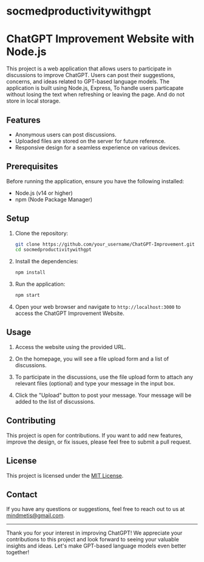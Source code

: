 # socmedproductivitywithgpt
# ChatGPT Improvement Website with Node.js

This project is a web application that allows users to participate in discussions to improve ChatGPT. Users can post their suggestions, concerns, and ideas related to GPT-based language models. The application is built using Node.js, Express, To handle users particapate without losing the text when refreshing or leaving the page. And do not store in local storage.

## Features

- Anonymous users can post discussions.
- Uploaded files are stored on the server for future reference.
- Responsive design for a seamless experience on various devices.

## Prerequisites

Before running the application, ensure you have the following installed:

- Node.js (v14 or higher)
- npm (Node Package Manager)

## Setup

1. Clone the repository:

   ```bash
   git clone https://github.com/your_username/ChatGPT-Improvement.git
   cd socmedproductivitywithgpt
   ```

2. Install the dependencies:

   ```bash
   npm install
   ```

3. Run the application:

   ```bash
   npm start
   ```

4. Open your web browser and navigate to `http://localhost:3000` to access the ChatGPT Improvement Website.

## Usage

1. Access the website using the provided URL.

2. On the homepage, you will see a file upload form and a list of discussions.

3. To participate in the discussions, use the file upload form to attach any relevant files (optional) and type your message in the input box.

4. Click the "Upload" button to post your message. Your message will be added to the list of discussions.


## Contributing

This project is open for contributions. If you want to add new features, improve the design, or fix issues, please feel free to submit a pull request.

## License

This project is licensed under the [MIT License](LICENSE).

## Contact

If you have any questions or suggestions, feel free to reach out to us at mindmetis@gmail.com.

---

Thank you for your interest in improving ChatGPT! We appreciate your contributions to this project and look forward to seeing your valuable insights and ideas. Let's make GPT-based language models even better together!
